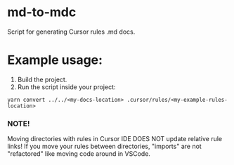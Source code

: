 # md-to-mdc
Script for generating Cursor rules .md docs.

# Example usage:

1. Build the project.
2. Run the script inside your project:
```
yarn convert ../../<my-docs-location> .cursor/rules/<my-example-rules-location>
```

### NOTE!
Moving directories with rules in Cursor IDE DOES NOT update relative rule links!
If you move your rules between directories, "imports" are not "refactored" like moving code around in VSCode.
